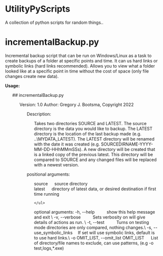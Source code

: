 # UtilityPyScripts

A collection of python scripts for random things..

# incrementalBackup.py

Incremental backup script that can be run on Windows/Linux as a task to create backups 
of a folder at specific points and time. It can us hard links or symbolic links (hard links recommended). Allows
you to view what a folder looked like at a specific point in time without the cost of space (only file changes 
create new data).


**Usage:**

<ul>
  ## incrementalBackup.py <SOURCE> <LATEST>                                                                                                                              
  <ul>
   Version: 1.0                                                                                                                                                       
   Author: Gregory J. Bootsma, Copyright 2022     

      
   <ul>
   Description:                                                                                                                                                       
    <ul>
          Takes two directories SOURCE and LATEST. The source directory is the data you would like to backup. The LATEST directory is the location of                 
          the last backup made (e.g. ..\MYDATA_LATEST). The LATEST directory will be renamed with the date it was created  (e.g. SOURCEDIRNAME-YYYY-MM-DD-HHhMMmSSs). 
          A new directory will be created that is a linked copy of the previous latest. This directory will be compared to SOURCE and any changed files               
          will be replaced with a newest version.                                                                                                                     
    </ul>
   </ul>
    
  <ul>
  positional arguments:           
    <ul>
      source &emsp; source directory </br>
      latest &emsp; directory of latest data, or desired destination if first time running </br>    

    </ul>
  </ul>
    
  <ul>
  optional arguments:
    -h, --help     &emsp;   &emsp;    show this help message and exit \
    -v, --verbose  &emsp;   &emsp;    Sets verbosity on will give details of actions as run. \
    -t, --test     &emsp;  &emsp;     Turns on testing mode directories are only compared, nothing changes.\
    -s, --use_symbolic_links&emsp;     If set will use symbolic links, default is to use hard links.\
    -o OMIT_LIST, --omit_list OMIT_LIST &emsp; 
                          List of directory/file names to exclude, can use patterns,
                          (e.g  -o test,logs,*.exe)
    </ul>
   </ul>
  </ul>
